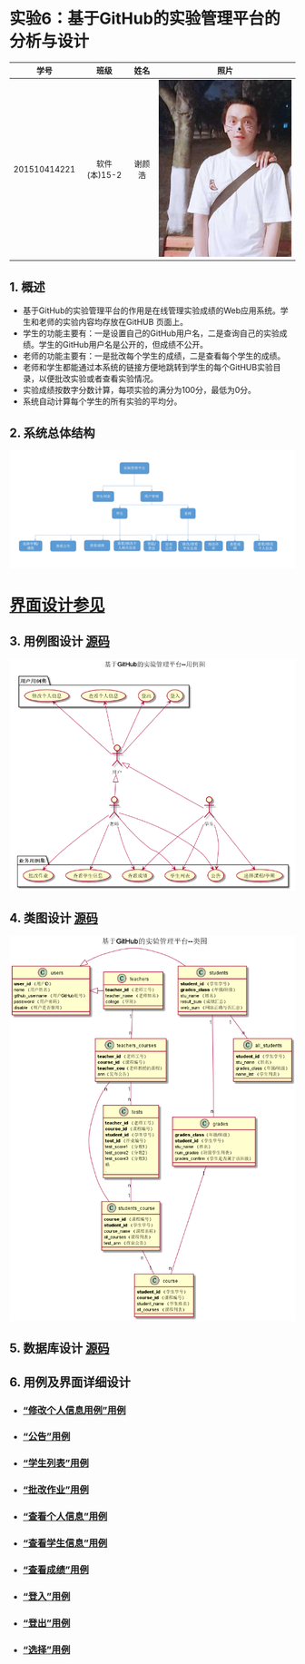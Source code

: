 # 实验6：基于GitHub的实验管理平台的分析与设计
|学号|班级|姓名|照片|
|:-------:|:-------------: | :----------:|:----------:|
|201510414221|软件(本)15-2|谢颜浩|![](./pic/ME.png)|

## 1. 概述
- 基于GitHub的实验管理平台的作用是在线管理实验成绩的Web应用系统。学生和老师的实验内容均存放在GitHUB
页面上。
- 学生的功能主要有：一是设置自己的GitHub用户名，二是查询自己的实验成绩。学生的GitHub用户名是公开的，但成绩不公开。
- 老师的功能主要有：一是批改每个学生的成绩，二是查看每个学生的成绩。
- 老师和学生都能通过本系统的链接方便地跳转到学生的每个GitHUB实验目录，以便批改实验或者查看实验情况。
- 实验成绩按数字分数计算，每项实验的满分为100分，最低为0分。
- 系统自动计算每个学生的所有实验的平均分。

## 2. 系统总体结构
![](./pic/Flow_Chart.png)

# [界面设计参见](https://mousezz.github.io/is_analysis/test6/Ui/index.html)

## 3. 用例图设计 [源码](puml_use/UseCase.puml)
![](./pic/UseCase.png)

## 4. 类图设计 [源码](puml_use/Class.puml)
![](./pic/Class.png)
## 5. 数据库设计  [源码](Database.md)
## 6. 用例及界面详细设计

- ### [“修改个人信息用例”用例](./Use_Case/修改个人信息用例.md)
- ### [“公告”用例](./Use_Case/公告用例.md)
- ### [“学生列表”用例](./Use_Case/学生列表用例.md)
- ### [“批改作业”用例](./Use_Case/批改作业用例.md)
- ### [“查看个人信息”用例](./Use_Case/查看个人信息用例.md)
- ### [“查看学生信息”用例](./Use_Case/查看学生信息用例.md)
- ### [“查看成绩”用例](./Use_Case/查看成绩用例.md)
- ### [“登入”用例](./Use_Case/登入用例.md)
- ### [“登出”用例](./Use_Case/登出用例.md)
- ### [“选择”用例](./Use_Case/选择用例.md)
